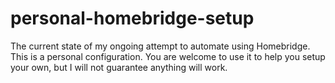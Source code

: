 # personal-homebridge-setup
The current state of my ongoing attempt to automate using Homebridge. This is a personal configuration. You are welcome to use it to help you setup your own, but I will not guarantee anything will work.

